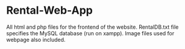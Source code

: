 # Rental-Web-App
All html and php files for the frontend of the website. RentalDB.txt file specifies the MySQL database (run on xampp). Image files used for webpage also included.
